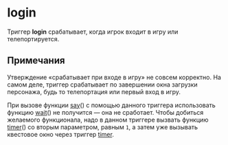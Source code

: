 # login
Триггер **login** срабатывает, когда игрок входит в игру или телепортируется.

## Примечания
Утверждение &laquo;срабатывает при входе в игру&raquo; не совсем корректно. На самом деле, триггер срабатывает по завершении окна загрузки персонажа, будь то телепортация или первый вход в игру.

При вызове функции [say](../global/say.md)() с помощью данного триггера использовать функцию [wait](../selfmade/wait.md)() не получится &mdash; она не сработает. Чтобы добиться желаемого функционала, надо в данном триггере вызвать функцию [timer](../global/timer.md)() со вторым параметром, равным `1`, а затем уже вызывать квестовое окно через триггер [timer](../_triggers/timer.md).